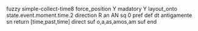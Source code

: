 fuzzy simple-collect-time8
   force_position Y
   madatory Y
   layout_onto state.event.moment.time.2
   direction R
   an AN
   sq 0
   pref 
   def 
    dt antigamente
    sn 
    return [time,past,time]
    direct 
   suf o,a,as,amos,am
   suf 
end
